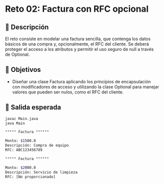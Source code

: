 # Reto 02: Factura con RFC opcional

## 🤍 Descripción
El reto consiste en modelar una factura sencilla, que contenga los datos básicos de una compra y, opcionalmente, el RFC del cliente. Se deberá proteger el acceso a los atributos y permitir el uso seguro de null a través de Optional.

## 🤍 Objetivos
- Diseñar una clase Factura aplicando los principios de encapsulación con modificadores de acceso y utilizando la clase Optional para manejar valores que pueden ser nulos, como el RFC del cliente.

## 🤍 Salida esperada 
```bash
javac Main.java
java Main

°°°°° Factura °°°°°°

Monto: $1500.0
Descripción: Compra de equipo
RFC: ABC123456789

°°°°° Factura °°°°°°

Monto: $2000.0
Descripción: Servicio de limpieza
RFC: [No proporcionado]
